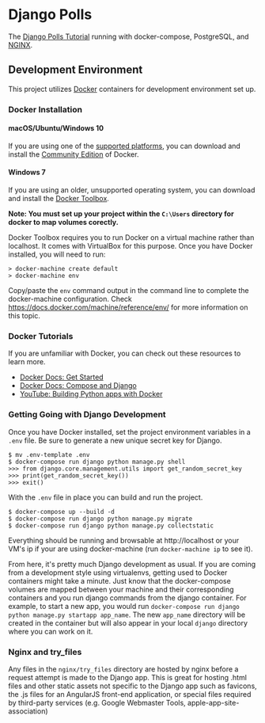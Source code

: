 # Django Polls

The [Django Polls Tutorial](https://docs.djangoproject.com/en/1.11/intro/tutorial01/)
running with docker-compose, PostgreSQL, and [NGINX](https://www.nginx.com/).

## Development Environment

This project utilizes [Docker](https://www.docker.com/) containers for
development environment set up.

### Docker Installation

#### macOS/Ubuntu/Windows 10
If you are using one of the
[supported platforms](https://docs.docker.com/engine/installation/#supported-platforms),
you can download and install the
[Community Edition](https://www.docker.com/community-edition#/download) of
Docker.

#### Windows 7
If you are using an older, unsupported operating system, you can download and
install the [Docker Toolbox](https://docs.docker.com/toolbox/toolbox_install_windows/).

**Note: You must set up your project within the `C:\Users`
directory for docker to map volumes corectly.**

Docker Toolbox requires you to run Docker on a virtual machine rather than
localhost. It comes with VirtualBox for this purpose. Once you have Docker
installed, you will need to run:

```
> docker-machine create default
> docker-machine env
```

Copy/paste the `env` command output in the command line to complete the
docker-machine configuration. Check https://docs.docker.com/machine/reference/env/
for more information on this topic.

### Docker Tutorials

If you are unfamiliar with Docker, you can check out these resources to learn
more.

- [Docker Docs: Get Started](https://docs.docker.com/get-started/)
- [Docker Docs: Compose and Django](https://docs.docker.com/compose/django/)
- [YouTube: Building Python apps with Docker](https://www.youtube.com/watch?v=VhabrYF1nms)

### Getting Going with Django Development

Once you have Docker installed, set the project environment variables in a
`.env` file. Be sure to generate a new unique secret key for Django.

    $ mv .env-template .env
    $ docker-compose run django python manage.py shell
    >>> from django.core.management.utils import get_random_secret_key
    >>> print(get_random_secret_key())
    >>> exit()

With the `.env` file in place you can build and run the project.

    $ docker-compose up --build -d
    $ docker-compose run django python manage.py migrate
    $ docker-compose run django python manage.py collectstatic

Everything should be running and browsable at http://localhost or your VM's ip
if your are using docker-machine (run `docker-machine ip` to see it).

From here, it's pretty much Django development as usual. If you are coming from
a development style using virtualenvs, getting used to Docker containers might
take a minute. Just know that the docker-compose volumes are mapped between your
machine and their corresponding containers and you run django commands from the
django container. For example, to start a new app, you would run
`docker-compose run django python manage.py startapp app_name`. The new
`app_name` directory will be created in the container but will also appear in
your local `django` directory where you can work on it.

### Nginx and try_files

Any files in the `nginx/try_files` directory are hosted by nginx before a
request attempt is made to the Django app. This is great for hosting .html files
and other static assets not specific to the Django app such as favicons, the .js
files for an AngularJS front-end application, or special files required by
third-party services (e.g. Google Webmaster Tools, apple-app-site-association)
